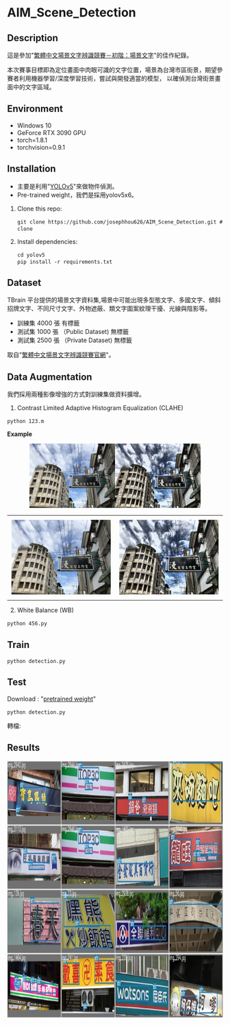 # AIM_Scene_Detection


## Description

這是參加"[繁體中文場景文字辨識競賽－初階：場景文字](https://tbrain.trendmicro.com.tw/Competitions/Details/13)"的佳作紀錄。

本次賽事目標即為定位畫面中肉眼可識的文字位置，場景為台灣市區街景，期望參賽者利用機器學習/深度學習技術，嘗試與開發適當的模型，
以確偵測台灣街景畫面中的文字區域。


## Environment

- Windows 10 
- GeForce RTX 3090 GPU
- torch=1.8.1
- torchvision=0.9.1 



## Installation
- 主要是利用"[YOLOv5](https://github.com/ultralytics/yolov5)"來做物件偵測。
- Pre-trained weight，我們是採用yolov5x6。

1. Clone this repo:
	```shell
	git clone https://github.com/josephhou626/AIM_Scene_Detection.git # clone
	```

2. Install dependencies:

   ```shell
   cd yolov5
   pip install -r requirements.txt
   ```

## Dataset
TBrain 平台提供的場景文字資料集,場景中可能出現多型態文字、多國文字、傾斜招牌文字、不同尺寸文字、外物遮蔽、類文字圖案紋理干擾、光線與陰影等。
- 訓練集 4000 張 有標籤
- 測試集 1000 張 （Public Dataset) 無標籤
- 測試集 2500 張 （Private Dataset) 無標籤


取自"[繁體中文場景文字辨識競賽官網](https://tbrain.trendmicro.com.tw/Competitions/Details/13)"。

## Data Augmentation

我們採用兩種影像增強的方式對訓練集做資料擴增。
1. Contrast Limited Adaptive Histogram Equalization (CLAHE)
```
python 123.m
```

**Example**



<center class="half">
    <img src="./figures/img_1.jpg" width="200"/><img src="./figures/img_4001.png" width="200"/>
</center>


<div id="image-table">
    <table>
	    <tr>
    	    <td style="padding:10px">
        	    <img src="./figures/img_1.jpg" width="300"/>
      	    </td>
            <td style="padding:10px">
            	<img src="./figures/img_4001.png" width="300"/>
            </td>
        </tr>
    </table>
</div>



2. White Balance (WB)

```
python 456.py
```


## Train


```
python detection.py
```





## Test
 
Download : "[pretrained weight]()"

```
python detection.py
```


轉檔:



## Results


<img src="./figures/vis_results.jpg" width = "1000" height = "600" div align=center />



